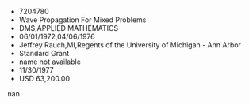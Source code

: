 
* 7204780
* Wave Propagation For Mixed Problems
* DMS,APPLIED MATHEMATICS
* 06/01/1972,04/06/1976
* Jeffrey Rauch,MI,Regents of the University of Michigan - Ann Arbor
* Standard Grant
*   name not available
* 11/30/1977
* USD 63,200.00

nan
